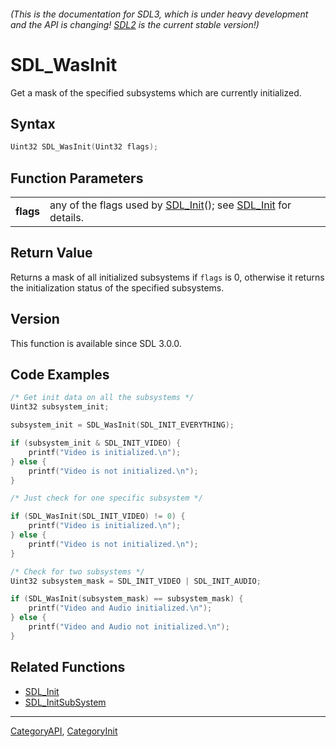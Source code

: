 ###### (This is the documentation for SDL3, which is under heavy development and the API is changing! [SDL2](https://wiki.libsdl.org/SDL2/) is the current stable version!)
# SDL_WasInit

Get a mask of the specified subsystems which are currently initialized.

## Syntax

```c
Uint32 SDL_WasInit(Uint32 flags);

```

## Function Parameters

|               |                                                                                        |
| ------------- | -------------------------------------------------------------------------------------- |
| **flags**     | any of the flags used by [SDL_Init](SDL_Init.md)(); see [SDL_Init](SDL_Init.md) for details. |

## Return Value

Returns a mask of all initialized subsystems if `flags` is 0, otherwise it
returns the initialization status of the specified subsystems.

## Version

This function is available since SDL 3.0.0.

## Code Examples

```c++
/* Get init data on all the subsystems */
Uint32 subsystem_init;

subsystem_init = SDL_WasInit(SDL_INIT_EVERYTHING);

if (subsystem_init & SDL_INIT_VIDEO) {
    printf("Video is initialized.\n");
} else {
    printf("Video is not initialized.\n");
}
```
```c++
/* Just check for one specific subsystem */

if (SDL_WasInit(SDL_INIT_VIDEO) != 0) {
    printf("Video is initialized.\n");
} else {
    printf("Video is not initialized.\n");
}
```
```c++
/* Check for two subsystems */
Uint32 subsystem_mask = SDL_INIT_VIDEO | SDL_INIT_AUDIO;

if (SDL_WasInit(subsystem_mask) == subsystem_mask) {
    printf("Video and Audio initialized.\n");
} else {
    printf("Video and Audio not initialized.\n");
}
```

## Related Functions

* [SDL_Init](SDL_Init.md)
* [SDL_InitSubSystem](SDL_InitSubSystem.md)

----
[CategoryAPI](CategoryAPI.md), [CategoryInit](CategoryInit.md)
